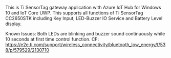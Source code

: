 This is Ti SensorTag gateway application with Azure IoT Hub for Windows 10 and IoT Core UWP. This supports all functions of Ti SensorTag CC2650STK including Key Input, LED-Buzzer IO Service and Battery Level display.

Known Issues:
Both LEDs are blinking and buzzer sound continuously while 10 seconds at first time control function.
CF: https://e2e.ti.com/support/wireless_connectivity/bluetooth_low_energy/f/538/p/579529/2130710
